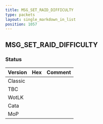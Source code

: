 ```yaml
---
title: MSG_SET_RAID_DIFFICULTY
type: packets
layout: single_markdown_in_list
position: 1057
---
```


## MSG_SET_RAID_DIFFICULTY

### Status

Version | Hex | Comment
---------- | ---------- | ---------- 
Classic |  |  
TBC |  |  
WotLK |  |  
Cata |  |  
MoP |  |  
